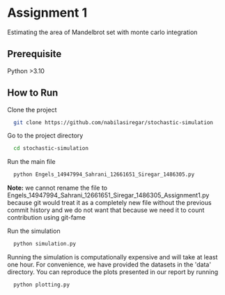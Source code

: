 # Assignment 1
Estimating the area of Mandelbrot set with monte carlo integration

## Prerequisite
Python >3.10

## How to Run
Clone the project

```bash
  git clone https://github.com/nabilasiregar/stochastic-simulation
```

Go to the project directory

```bash
  cd stochastic-simulation
```

Run the main file
```bash
  python Engels_14947994_Sahrani_12661651_Siregar_1486305.py
```

**Note:** we cannot rename the file to Engels_14947994_Sahrani_12661651_Siregar_1486305_Assignment1.py because git would treat it as a completely new file without the previous commit history and we do not want that because we need it to count contribution using git-fame

Run the simulation
```bash
  python simulation.py
```

Running the simulation is computationally expensive and will take at least one hour. For convenience, we have provided the datasets in the 'data' directory. You can reproduce the plots presented in our report by running
```bash
  python plotting.py
```